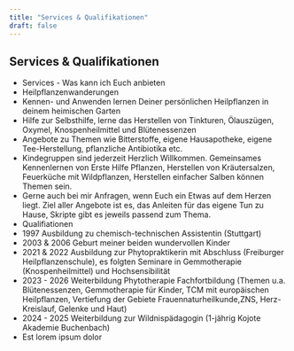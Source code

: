 ```yaml
---
title: "Services & Qualifikationen"
draft: false
---
```

## Services & Qualifikationen


<ul>
    <li>Services - Was kann ich Euch anbieten</li>
    <li>Heilpflanzenwanderungen</li>
    <li>Kennen- und Anwenden lernen Deiner persönlichen Heilpflanzen in deinem heimischen Garten</li>
    <li>Hilfe zur Selbsthilfe, lerne das Herstellen von Tinkturen, Ölauszügen, Oxymel, Knospenheilmittel und Blütenessenzen</li>
     <li>Angebote zu Themen wie Bitterstoffe, eigene Hausapotheke, eigene Tee-Herstellung, pflanzliche Antibiotika etc.</li>
     <li>Kindegruppen sind jederzeit Herzlich Willkommen. Gemeinsames Kennenlernen von Erste Hilfe Pflanzen, Herstellen von Kräutersalzen, Feuerküche mit Wildpflanzen, Herstellen einfacher Salben können Themen sein.</li>
    <li>Gerne auch bei mir Anfragen, wenn Euch ein Etwas auf dem Herzen liegt. Ziel aller Angebote ist es, das Anleiten für das eigene Tun zu Hause, Skripte gibt es jeweils passend zum Thema. </li>
    <li>Qualifiationen</li>
    <li>1997 Ausbildung zu chemisch-technischen Assistentin (Stuttgart)</li>
    <li>2003 & 2006 Geburt meiner beiden wundervollen Kinder</li>
    <li>2021 & 2022 Ausbildung zur Phytopraktikerin mit Abschluss (Freiburger Heilpflanzenschule), es folgten Seminare in Gemmotherapie (Knospenheilmittel) und Hochsensibilität</li>
    <li>2023 - 2026 Weiterbildung Phytotherapie Fachfortbildung (Themen u.a. Blütenessenzen, Gemmotherapie für Kinder, TCM mit europäischen Heilpflanzen, Vertiefung der Gebiete Frauennaturheilkunde,ZNS, Herz-Kreislauf, Gelenke und Haut)</li>
    <li>2024 - 2025 Weiterbildung zur Wildnispädagogin (1-jährig Kojote Akademie Buchenbach)</li>
    <li>Est lorem ipsum dolor</li>
</ul>

